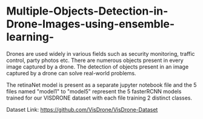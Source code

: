 # Multiple-Objects-Detection-in-Drone-Images-using-ensemble-learning-
Drones are used widely in various fields such as security monitoring, traffic control, party photos etc. There are numerous objects present in every image captured by a drone. The detection of objects present in an image captured by a drone can solve real-world problems.

The retinaNet model is present as a separate jupyter notebook file and the 5 files named "model1" to "model5" represent the 5 fasterRCNN models trained for our VISDRONE dataset with each file training 2 distinct classes.

Dataset Link: https://github.com/VisDrone/VisDrone-Dataset
